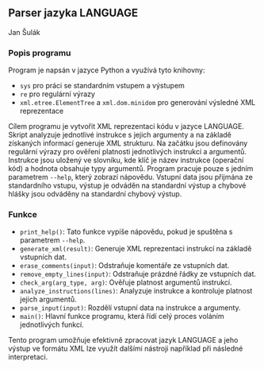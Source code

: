 ## Parser jazyka LANGUAGE <br>
Jan Šulák <br>

### Popis programu

Program je napsán v jazyce Python a využívá tyto knihovny:
* `sys` pro práci se standardním vstupem a výstupem <br>
* `re` pro regulární výrazy <br>
* `xml.etree.ElementTree` a `xml.dom.minidom` pro generování výsledné XML reprezentace

Cílem programu je vytvořit XML reprezentaci kódu v jazyce LANGUAGE. Skript analyzuje jednotlivé instrukce s jejich argumenty a na základě získaných informací generuje XML strukturu. Na začátku jsou definovány regulární výrazy pro ověření platnosti jednotlivých instrukcí a argumentů. Instrukce jsou uložený ve slovníku, kde klíč je název instrukce (operační kód) a hodnota obsahuje typy argumentů. Program pracuje pouze s jedním parametrem `--help`, který zobrazí nápovědu. Vstupní data jsou přijmána ze standardního vstupu, výstup je odváděn na standardní výstup a chybové hlášky jsou odváděny na standardní chybový výstup.

### Funkce

* `print_help()`: Tato funkce vypíše nápovědu, pokud je spuštěna s parametrem `--help`. <br>
* `generate_xml(result)`: Generuje XML reprezentaci instrukcí na základě vstupních dat. <br>
* `erase_comments(input)`: Odstraňuje komentáře ze vstupních dat. <br>
* `remove_empty_lines(input)`: Odstraňuje prázdné řádky ze vstupních dat. <br>
* `check_arg(arg_type, arg)`: Ověřuje platnost argumentů instrukcí. <br>
* `analyze_instructions(lines)`: Analyzuje instrukce a kontroluje platnost jejich argumentů. <br>
* `parse_input(input)`: Rozdělí vstupní data na instrukce a argumenty. <br>
* `main()`: Hlavní funkce programu, která řídí celý proces voláním jednotlivých funkcí. <br>

Tento program umožňuje efektivně zpracovat jazyk LANGUAGE a jeho výstup ve formátu XML lze využít dalšími nástroji například při následné interpretaci.